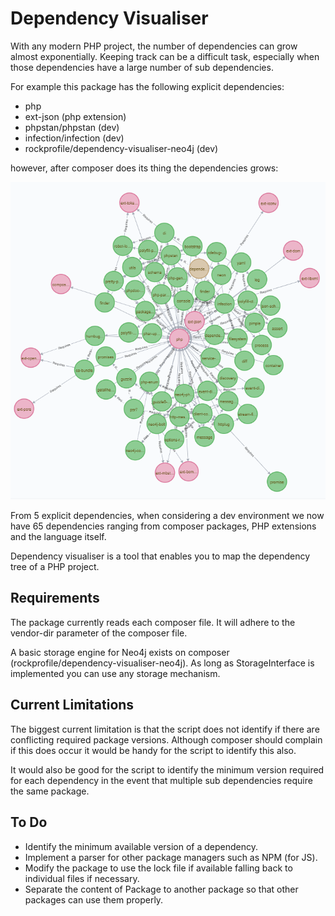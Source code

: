 # Dependency Visualiser

With any modern PHP project, the number of dependencies can grow
almost exponentially. Keeping track can be a difficult task,
especially when those dependencies have a large number of sub
dependencies.

For example this package has the following explicit dependencies:

* php
* ext-json (php extension)
* phpstan/phpstan (dev)
* infection/infection (dev)
* rockprofile/dependency-visualiser-neo4j (dev)

however, after composer does its thing the dependencies grows:

!['Project Dependencies'](images/dependencies.png "Project Dependencies")

From 5 explicit dependencies, when considering a dev environment
we now have 65 dependencies ranging from composer packages, PHP
extensions and the language itself.

Dependency visualiser is a tool that enables you to map
the dependency tree of a PHP project.

## Requirements

The package currently reads each composer file. It will adhere 
to the vendor-dir parameter of the composer file.

A basic storage engine for Neo4j exists on composer
(rockprofile/dependency-visualiser-neo4j). As long as 
StorageInterface is implemented you can use any storage mechanism.

## Current Limitations

The biggest current limitation is that the script does not identify if
there are conflicting required package versions. Although composer
should complain if this does occur it would be handy for the script to 
identify this also.

It would also be good for the script to identify the minimum version
required for each dependency in the event that multiple sub dependencies
require the same package.

## To Do
* Identify the minimum available version of a dependency.
* Implement a parser for other package managers such as NPM (for JS).
* Modify the package to use the lock file if available falling back to
individual files if necessary.
* Separate the content of Package to another package so that other packages 
can use them properly.